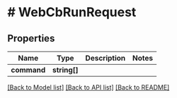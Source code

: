 # # WebCbRunRequest

## Properties

Name | Type | Description | Notes
------------ | ------------- | ------------- | -------------
**command** | **string[]** |  |

[[Back to Model list]](../../README.md#models) [[Back to API list]](../../README.md#endpoints) [[Back to README]](../../README.md)
